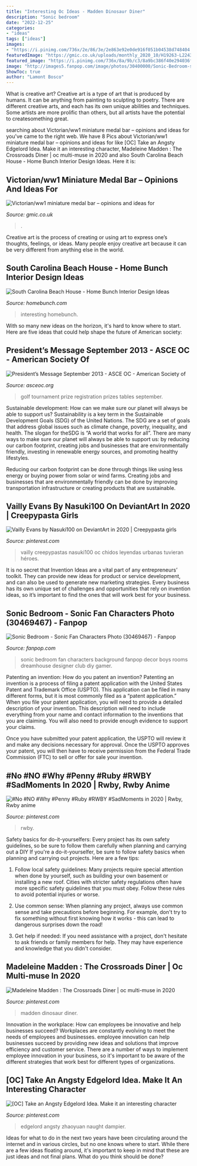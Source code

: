 ```yaml
---
title: "Interesting Oc Ideas - Madden Dinosaur Diner"
description: "Sonic bedroom"
date: "2022-12-25"
categories:
- "ideas"
tags: ["ideas"]
images:
- "https://i.pinimg.com/736x/2e/86/3e/2e863e92e0de916f051b04538d748404.jpg"
featuredImage: "https://gmic.co.uk/uploads/monthly_2020_10/H19263-L224362494_original.thumb.jpg.b531ece9915cfebcb8e049dca6e9736c.jpg"
featured_image: "https://i.pinimg.com/736x/8a/9b/c3/8a9bc386f40e294036f715002b98e3c5.jpg"
image: "http://images5.fanpop.com/image/photos/30400000/Sonic-Bedroom-sonic-fan-characters-30469467-1024-614.jpg"
ShowToc: true
author: "Lamont Bosco"
---
```



What is creative art?
Creative art is a type of art that is produced by humans. It can be anything from painting to sculpting to poetry. There are different creative arts, and each has its own unique abilities and techniques. Some artists are more prolific than others, but all artists have the potential to createsomething great.

	

		
searching about Victorian/ww1 miniature medal bar – opinions and ideas for you've came to the right web. We have 8 Pics about Victorian/ww1 miniature medal bar – opinions and ideas for like [OC] Take an Angsty Edgelord Idea. Make it an interesting character, Madeleine Madden : The Crossroads Diner | oc multi-muse in 2020 and also South Carolina Beach House - Home Bunch Interior Design Ideas. Here it is:
		
    
## Victorian/ww1 Miniature Medal Bar – Opinions And Ideas For

<img loading=lazy src="https://gmic.co.uk/uploads/monthly_2020_10/H19263-L224362494_original.thumb.jpg.b531ece9915cfebcb8e049dca6e9736c.jpg" onerror="this.onerror=null;this.src='https://tse3.mm.bing.net/th?id=OIP._Xd-SyboSn6SXzCLtGd5TgHaEc&amp;pid=15.1';" alt="Victorian/ww1 miniature medal bar – opinions and ideas for">

_Source: gmic.co.uk_

>. 

	

Creative art is the process of creating or using art to express one’s thoughts, feelings, or ideas. Many people enjoy creative art because it can be very different from anything else in the world.

    
## South Carolina Beach House - Home Bunch Interior Design Ideas

<img loading=lazy src="https://www.homebunch.com/wp-content/uploads/7156.jpg" onerror="this.onerror=null;this.src='https://tse4.mm.bing.net/th?id=OIP.uAFFIBeBzad7ktGqsWcNxwHaFH&amp;pid=15.1';" alt="South Carolina Beach House - Home Bunch Interior Design Ideas">

_Source: homebunch.com_

>interesting homebunch. 

	

With so many new ideas on the horizon, it's hard to know where to start. Here are five ideas that could help shape the future of American society: 

    
## President’s Message September 2013 - ASCE OC - American Society Of

<img loading=lazy src="http://www.asceoc.org/images/uploads/08-02-2013-004_Pres.jpg" onerror="this.onerror=null;this.src='https://tse3.mm.bing.net/th?id=OIP.04XSU4azR5g60MK2THatQAHaE8&amp;pid=15.1';" alt="President’s Message September 2013 - ASCE OC - American Society of">

_Source: asceoc.org_

>golf tournament prize registration prizes tables september. 

	

Sustainable development: How can we make sure our planet will always be able to support us?
Sustainability is a key term in the Sustainable Development Goals (SDG) of the United Nations. The SDG are a set of goals that address global issues such as climate change, poverty, inequality, and health. The slogan for theSDG is “A world that works for all”.
There are many ways to make sure our planet will always be able to support us: by reducing our carbon footprint, creating jobs and businesses that are environmentally friendly, investing in renewable energy sources, and promoting healthy lifestyles.

Reducing our carbon footprint can be done through things like using less energy or buying power from solar or wind farms. Creating jobs and businesses that are environmentally friendly can be done by improving transportation infrastructure or creating products that are sustainable.

    
## Vailly Evans By Nasuki100 On DeviantArt In 2020 | Creepypasta Girls

<img loading=lazy src="https://i.pinimg.com/736x/dd/80/d7/dd80d70932005fbf5976a2d7a6a826e5.jpg" onerror="this.onerror=null;this.src='https://tse2.mm.bing.net/th?id=OIP.iNhwhr5UWfqEDLd7P4QE-gHaLC&amp;pid=15.1';" alt="Vailly Evans by Nasuki100 on DeviantArt in 2020 | Creepypasta girls">

_Source: pinterest.com_

>vailly creepypastas nasuki100 oc chidos leyendas urbanas tuvieran héroes. 

	

It is no secret that Invention Ideas are a vital part of any entrepreneurs’ toolkit. They can provide new ideas for product or service development, and can also be used to generate new marketing strategies. Every business has its own unique set of challenges and opportunities that rely on invention ideas, so it’s important to find the ones that will work best for your business.

    
## Sonic Bedroom - Sonic Fan Characters Photo (30469467) - Fanpop

<img loading=lazy src="http://images5.fanpop.com/image/photos/30400000/Sonic-Bedroom-sonic-fan-characters-30469467-1024-614.jpg" onerror="this.onerror=null;this.src='https://tse4.mm.bing.net/th?id=OIP.hmtfh_WMrsQhWQ8szFfQZAHaEc&amp;pid=15.1';" alt="Sonic Bedroom - Sonic Fan Characters Photo (30469467) - Fanpop">

_Source: fanpop.com_

>sonic bedroom fan characters background fanpop decor boys rooms dreamhouse designer club diy gamer. 

	

Patenting an invention: How do you patent an invention?
Patenting an invention is a process of filing a patent application with the United States Patent and Trademark Office (USPTO). This application can be filed in many different forms, but it is most commonly filed as a “patent application.”
When you file your patent application, you will need to provide a detailed description of your invention. This description will need to include everything from your name and contact information to the inventions that you are claiming. You will also need to provide enough evidence to support your claims.

Once you have submitted your patent application, the USPTO will review it and make any decisions necessary for approval. Once the USPTO approves your patent, you will then have to receive permission from the Federal Trade Commission (FTC) to sell or offer for sale your invention.

    
## #No #NO #Why #Penny #Ruby #RWBY #SadMoments In 2020 | Rwby, Rwby Anime

<img loading=lazy src="https://i.pinimg.com/736x/c2/21/a7/c221a7bc2452f2152c648a3487c620c5--tags.jpg" onerror="this.onerror=null;this.src='https://tse1.mm.bing.net/th?id=OIP.ZRDwIsN4V3AIL2wpTD8VKwHaQL&amp;pid=15.1';" alt="#No #NO #Why #Penny #Ruby #RWBY #SadMoments in 2020 | Rwby, Rwby anime">

_Source: pinterest.com_

>rwby. 

	

Safety basics for do-it-yourselfers: Every project has its own safety guidelines, so be sure to follow them carefully when planning and carrying out a DIY
If you're a do-it-yourselfer, be sure to follow safety basics when planning and carrying out projects. Here are a few tips:
1. Follow local safety guidelines: Many projects require special attention when done by yourself, such as building your own basement or installing a new roof. Cities with stricter safety regulations often have more specific safety guidelines that you must obey. Follow these rules to avoid potential injuries or worse.

2. Use common sense: When planning any project, always use common sense and take precautions before beginning. For example, don't try to fix something without first knowing how it works - this can lead to dangerous surprises down the road!

3. Get help if needed: If you need assistance with a project, don't hesitate to ask friends or family members for help. They may have experience and knowledge that you didn't consider.

    
## Madeleine Madden : The Crossroads Diner | Oc Multi-muse In 2020

<img loading=lazy src="https://i.pinimg.com/736x/2e/86/3e/2e863e92e0de916f051b04538d748404.jpg" onerror="this.onerror=null;this.src='https://tse4.mm.bing.net/th?id=OIP.cXf5D_phX_pYjHGLCbPuaQHaHa&amp;pid=15.1';" alt="Madeleine Madden : The Crossroads Diner | oc multi-muse in 2020">

_Source: pinterest.com_

>madden dinosaur diner. 

	

Innovation in the workplace: How can employees be innovative and help businesses succeed?
Workplaces are constantly evolving to meet the needs of employees and businesses. employee innovation can help businesses succeed by providing new ideas and solutions that improve efficiency and customer service. There are a number of ways to implement employee innovation in your business, so it's important to be aware of the different strategies that work best for different types of organizations.

    
## [OC] Take An Angsty Edgelord Idea. Make It An Interesting Character

<img loading=lazy src="https://i.pinimg.com/736x/8a/9b/c3/8a9bc386f40e294036f715002b98e3c5.jpg" onerror="this.onerror=null;this.src='https://tse3.mm.bing.net/th?id=OIP.opZH814H97KgwjZVW9ej2gHaLt&amp;pid=15.1';" alt="[OC] Take an Angsty Edgelord Idea. Make it an interesting character">

_Source: pinterest.com_

>edgelord angsty zhaoyuan naught dampier. 

	

Ideas for what to do in the next two years have been circulating around the internet and in various circles, but no one knows where to start. While there are a few ideas floating around, it's important to keep in mind that these are just ideas and not final plans. What do you think should be done?


